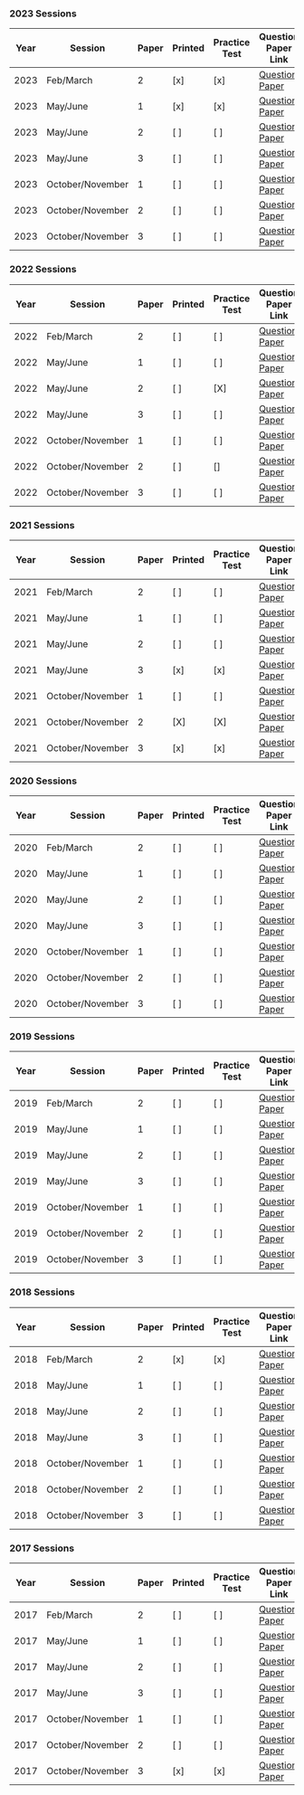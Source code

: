 ### 2023 Sessions

| Year | Session           | Paper | Printed | Practice Test | Question Paper Link | Mark Scheme Link |
|------|-------------------|-------|---------|---------------|---------------------|------------------|
| 2023 | Feb/March         | 2     | [x]     | [x]           | [Question Paper](https://dynamicpapers.com/wp-content/uploads/2015/09/0580_m23_qp_42.pdf) | [Mark Scheme](https://dynamicpapers.com/wp-content/uploads/2015/09/0580_m23_ms_42.pdf) |
| 2023 | May/June          | 1     | [x]     | [x]           | [Question Paper](https://dynamicpapers.com/wp-content/uploads/2015/09/0580_s23_qp_41.pdf) | [Mark Scheme](https://dynamicpapers.com/wp-content/uploads/2015/09/0580_s23_ms_41.pdf) |
| 2023 | May/June          | 2     | [ ]     | [ ]           | [Question Paper](https://dynamicpapers.com/wp-content/uploads/2015/09/0580_s23_qp_42.pdf) | [Mark Scheme](https://dynamicpapers.com/wp-content/uploads/2015/09/0580_s23_ms_42.pdf) |
| 2023 | May/June          | 3     | [ ]     | [ ]           | [Question Paper](https://dynamicpapers.com/wp-content/uploads/2015/09/0580_s23_qp_43.pdf) | [Mark Scheme](https://dynamicpapers.com/wp-content/uploads/2015/09/0580_s23_ms_43.pdf) |
| 2023 | October/November  | 1     | [ ]     | [ ]           | [Question Paper](https://dynamicpapers.com/wp-content/uploads/2015/09/0580_w23_qp_41.pdf) | [Mark Scheme](https://dynamicpapers.com/wp-content/uploads/2015/09/0580_w23_ms_41.pdf) |
| 2023 | October/November  | 2     | [ ]     | [ ]           | [Question Paper](https://dynamicpapers.com/wp-content/uploads/2015/09/0580_w23_qp_42.pdf) | [Mark Scheme](https://dynamicpapers.com/wp-content/uploads/2015/09/0580_w23_ms_42.pdf) |
| 2023 | October/November  | 3     | [ ]     | [ ]           | [Question Paper](https://dynamicpapers.com/wp-content/uploads/2015/09/0580_w23_qp_43.pdf) | [Mark Scheme](https://dynamicpapers.com/wp-content/uploads/2015/09/0580_w23_ms_43.pdf) |


### 2022 Sessions

| Year | Session           | Paper | Printed | Practice Test | Question Paper Link | Mark Scheme Link |
|------|-------------------|-------|---------|---------------|---------------------|------------------|
| 2022 | Feb/March         | 2     | [ ]     | [ ]           | [Question Paper](https://dynamicpapers.com/wp-content/uploads/2015/09/0580_m22_qp_42.pdf) | [Mark Scheme](https://dynamicpapers.com/wp-content/uploads/2015/09/0580_m22_ms_42.pdf) |
| 2022 | May/June          | 1     | [ ]     | [ ]           | [Question Paper](https://dynamicpapers.com/wp-content/uploads/2015/09/0580_s22_qp_41.pdf) | [Mark Scheme](https://dynamicpapers.com/wp-content/uploads/2015/09/0580_s22_ms_41.pdf) |
| 2022 | May/June          | 2     | [ ]     | [X]           | [Question Paper](https://dynamicpapers.com/wp-content/uploads/2015/09/0580_s22_qp_42.pdf) | [Mark Scheme](https://dynamicpapers.com/wp-content/uploads/2015/09/0580_s22_ms_42.pdf) |
| 2022 | May/June          | 3     | [ ]     | [ ]           | [Question Paper](https://dynamicpapers.com/wp-content/uploads/2015/09/0580_s22_qp_43.pdf) | [Mark Scheme](https://dynamicpapers.com/wp-content/uploads/2015/09/0580_s22_ms_43.pdf) |
| 2022 | October/November  | 1     | [ ]     | [ ]           | [Question Paper](https://dynamicpapers.com/wp-content/uploads/2015/09/0580_w22_qp_41.pdf) | [Mark Scheme](https://dynamicpapers.com/wp-content/uploads/2015/09/0580_w22_ms_41.pdf) |
| 2022 | October/November  | 2     | [ ]     | []           | [Question Paper](https://dynamicpapers.com/wp-content/uploads/2015/09/0580_w22_qp_42.pdf) | [Mark Scheme](https://dynamicpapers.com/wp-content/uploads/2015/09/0580_w22_ms_42.pdf) |
| 2022 | October/November  | 3     | [ ]     | [ ]           | [Question Paper](https://dynamicpapers.com/wp-content/uploads/2015/09/0580_w22_qp_43.pdf) | [Mark Scheme](https://dynamicpapers.com/wp-content/uploads/2015/09/0580_w22_ms_43.pdf) |

### 2021 Sessions

| Year | Session           | Paper | Printed | Practice Test | Question Paper Link | Mark Scheme Link |
|------|-------------------|-------|---------|---------------|---------------------|------------------|
| 2021 | Feb/March         | 2     | [ ]     | [ ]           | [Question Paper](https://dynamicpapers.com/wp-content/uploads/2015/09/0580_m21_qp_42.pdf) | [Mark Scheme](https://dynamicpapers.com/wp-content/uploads/2015/09/0580_m21_ms_42.pdf) |
| 2021 | May/June          | 1     | [ ]     | [ ]           | [Question Paper](https://dynamicpapers.com/wp-content/uploads/2015/09/0580_s21_qp_41.pdf) | [Mark Scheme](https://dynamicpapers.com/wp-content/uploads/2015/09/0580_s21_ms_41.pdf) |
| 2021 | May/June          | 2     | [ ]     | [ ]           | [Question Paper](https://dynamicpapers.com/wp-content/uploads/2015/09/0580_s21_qp_42.pdf) | [Mark Scheme](https://dynamicpapers.com/wp-content/uploads/2015/09/0580_s21_ms_42.pdf) |
| 2021 | May/June          | 3     | [x]     | [x]           | [Question Paper](https://dynamicpapers.com/wp-content/uploads/2015/09/0580_s21_qp_43.pdf) | [Mark Scheme](https://dynamicpapers.com/wp-content/uploads/2015/09/0580_s21_ms_43.pdf) |
| 2021 | October/November  | 1     | [ ]     | [ ]           | [Question Paper](https://dynamicpapers.com/wp-content/uploads/2015/09/0580_w21_qp_41.pdf) | [Mark Scheme](https://dynamicpapers.com/wp-content/uploads/2015/09/0580_w21_ms_41.pdf) |
| 2021 | October/November  | 2     | [X]     | [X]           | [Question Paper](https://dynamicpapers.com/wp-content/uploads/2015/09/0580_w21_qp_42.pdf) | [Mark Scheme](https://dynamicpapers.com/wp-content/uploads/2015/09/0580_w21_ms_42.pdf) |
| 2021 | October/November  | 3     | [x]     | [x]           | [Question Paper](https://dynamicpapers.com/wp-content/uploads/2015/09/0580_w21_qp_43.pdf) | [Mark Scheme](https://dynamicpapers.com/wp-content/uploads/2015/09/0580_w21_ms_43.pdf) |

### 2020 Sessions

| Year | Session           | Paper | Printed    | Practice Test | Question Paper Link | Mark Scheme Link |
|------|-------------------|-------|------------|---------------|---------------------|------------------|
| 2020 | Feb/March         | 2     | [ ]         | [ ]             | [Question Paper](https://dynamicpapers.com/wp-content/uploads/2015/09/0580_m20_qp_42.pdf) | [Mark Scheme](https://dynamicpapers.com/wp-content/uploads/2015/09/0580_m20_ms_42.pdf) |
| 2020 | May/June          | 1     | [ ]         | [ ]             | [Question Paper](https://dynamicpapers.com/wp-content/uploads/2015/09/0580_s20_qp_41.pdf) | [Mark Scheme](https://dynamicpapers.com/wp-content/uploads/2015/09/0580_s20_ms_41.pdf) |
| 2020 | May/June          | 2     | [ ]         | [ ]             | [Question Paper](https://dynamicpapers.com/wp-content/uploads/2015/09/0580_s20_qp_42.pdf) | [Mark Scheme](https://dynamicpapers.com/wp-content/uploads/2015/09/0580_s20_ms_42.pdf) |
| 2020 | May/June          | 3     | [ ]         | [ ]             | [Question Paper](https://dynamicpapers.com/wp-content/uploads/2015/09/0580_s20_qp_43.pdf) | [Mark Scheme](https://dynamicpapers.com/wp-content/uploads/2015/09/0580_s20_ms_43.pdf) |
| 2020 | October/November  | 1     | [ ]         | [ ]             | [Question Paper](https://dynamicpapers.com/wp-content/uploads/2015/09/0580_w20_qp_41.pdf) | [Mark Scheme](https://dynamicpapers.com/wp-content/uploads/2015/09/0580_w20_ms_41.pdf) |
| 2020 | October/November  | 2     | [ ]         | [ ]             | [Question Paper](https://dynamicpapers.com/wp-content/uploads/2015/09/0580_w20_qp_42.pdf) | [Mark Scheme](https://dynamicpapers.com/wp-content/uploads/2015/09/0580_w20_ms_42.pdf) |
| 2020 | October/November  | 3     | [ ]         | [ ]             | [Question Paper](https://dynamicpapers.com/wp-content/uploads/2015/09/0580_w20_qp_43.pdf) | [Mark Scheme](https://dynamicpapers.com/wp-content/uploads/2015/09/0580_w20_ms_43.pdf) |

### 2019 Sessions

| Year | Session           | Paper | Printed    | Practice Test | Question Paper Link | Mark Scheme Link |
|------|-------------------|-------|------------|---------------|---------------------|------------------|
| 2019 | Feb/March         | 2     | [ ]         | [ ]             | [Question Paper](https://dynamicpapers.com/wp-content/uploads/2015/09/0580_m19_qp_42.pdf) | [Mark Scheme](https://dynamicpapers.com/wp-content/uploads/2015/09/0580_m19_ms_42.pdf) |
| 2019 | May/June          | 1     | [ ]         | [ ]             | [Question Paper](https://dynamicpapers.com/wp-content/uploads/2015/09/0580_s19_qp_41.pdf) | [Mark Scheme](https://dynamicpapers.com/wp-content/uploads/2015/09/0580_s19_ms_41.pdf) |
| 2019 | May/June          | 2     | [ ]         | [ ]             | [Question Paper](https://dynamicpapers.com/wp-content/uploads/2015/09/0580_s19_qp_42.pdf) | [Mark Scheme](https://dynamicpapers.com/wp-content/uploads/2015/09/0580_s19_ms_42.pdf) |
| 2019 | May/June          | 3     | [ ]         | [ ]             | [Question Paper](https://dynamicpapers.com/wp-content/uploads/2015/09/0580_s19_qp_43.pdf) | [Mark Scheme](https://dynamicpapers.com/wp-content/uploads/2015/09/0580_s19_ms_43.pdf) |
| 2019 | October/November  | 1     | [ ]         | [ ]             | [Question Paper](https://dynamicpapers.com/wp-content/uploads/2015/09/0580_w19_qp_41.pdf) | [Mark Scheme](https://dynamicpapers.com/wp-content/uploads/2015/09/0580_w19_ms_41.pdf) |
| 2019 | October/November  | 2     | [ ]         | [ ]             | [Question Paper](https://dynamicpapers.com/wp-content/uploads/2015/09/0580_w19_qp_42.pdf) | [Mark Scheme](https://dynamicpapers.com/wp-content/uploads/2015/09/0580_w19_ms_42.pdf) |
| 2019 | October/November  | 3     | [ ]         | [ ]             | [Question Paper](https://dynamicpapers.com/wp-content/uploads/2015/09/0580_w19_qp_43.pdf) | [Mark Scheme](https://dynamicpapers.com/wp-content/uploads/2015/09/0580_w19_ms_43.pdf) |

### 2018 Sessions

| Year | Session           | Paper | Printed    | Practice Test | Question Paper Link | Mark Scheme Link |
|------|-------------------|-------|------------|---------------|---------------------|------------------|
| 2018 | Feb/March         | 2     | [x]         | [x]             | [Question Paper](https://dynamicpapers.com/wp-content/uploads/2015/09/0580_m18_qp_42.pdf) | [Mark Scheme](https://dynamicpapers.com/wp-content/uploads/2015/09/0580_m18_ms_42.pdf) |
| 2018 | May/June          | 1     | [ ]         | [ ]             | [Question Paper](https://dynamicpapers.com/wp-content/uploads/2015/09/0580_s18_qp_41.pdf) | [Mark Scheme](https://dynamicpapers.com/wp-content/uploads/2015/09/0580_s18_ms_41.pdf) |
| 2018 | May/June          | 2     | [ ]         | [ ]             | [Question Paper](https://dynamicpapers.com/wp-content/uploads/2015/09/0580_s18_qp_42.pdf) | [Mark Scheme](https://dynamicpapers.com/wp-content/uploads/2015/09/0580_s18_ms_42.pdf) |
| 2018 | May/June          | 3     | [ ]         | [ ]             | [Question Paper](https://dynamicpapers.com/wp-content/uploads/2015/09/0580_s18_qp_43.pdf) | [Mark Scheme](https://dynamicpapers.com/wp-content/uploads/2015/09/0580_s18_ms_43.pdf) |
| 2018 | October/November  | 1     | [ ]         | [ ]             | [Question Paper](https://dynamicpapers.com/wp-content/uploads/2015/09/0580_w18_qp_41.pdf) | [Mark Scheme](https://dynamicpapers.com/wp-content/uploads/2015/09/0580_w18_ms_41.pdf) |
| 2018 | October/November  | 2     | [ ]         | [ ]             | [Question Paper](https://dynamicpapers.com/wp-content/uploads/2015/09/0580_w18_qp_42.pdf) | [Mark Scheme](https://dynamicpapers.com/wp-content/uploads/2015/09/0580_w18_ms_42.pdf) |
| 2018 | October/November  | 3     | [ ]         | [ ]             | [Question Paper](https://dynamicpapers.com/wp-content/uploads/2015/09/0580_w18_qp_43.pdf) | [Mark Scheme](https://dynamicpapers.com/wp-content/uploads/2015/09/0580_w18_ms_43.pdf) |

### 2017 Sessions

| Year | Session           | Paper | Printed    | Practice Test | Question Paper Link | Mark Scheme Link |
|------|-------------------|-------|------------|---------------|---------------------|------------------|
| 2017 | Feb/March         | 2     | [ ]         | [ ]             | [Question Paper](https://dynamicpapers.com/wp-content/uploads/2015/09/0580_m17_qp_42.pdf) | [Mark Scheme](https://dynamicpapers.com/wp-content/uploads/2015/09/0580_m17_ms_42.pdf) |
| 2017 | May/June          | 1     | [ ]         | [ ]             | [Question Paper](https://dynamicpapers.com/wp-content/uploads/2015/09/0580_s17_qp_41.pdf) | [Mark Scheme](https://dynamicpapers.com/wp-content/uploads/2015/09/0580_s17_ms_41.pdf) |
| 2017 | May/June          | 2     | [ ]         | [ ]             | [Question Paper](https://dynamicpapers.com/wp-content/uploads/2015/09/0580_s17_qp_42.pdf) | [Mark Scheme](https://dynamicpapers.com/wp-content/uploads/2015/09/0580_s17_ms_42.pdf) |
| 2017 | May/June          | 3     | [ ]         | [ ]             | [Question Paper](https://dynamicpapers.com/wp-content/uploads/2015/09/0580_s17_qp_43.pdf) | [Mark Scheme](https://dynamicpapers.com/wp-content/uploads/2015/09/0580_s17_ms_43.pdf) |
| 2017 | October/November  | 1     | [ ]         | [ ]             | [Question Paper](https://dynamicpapers.com/wp-content/uploads/2015/09/0580_w17_qp_41.pdf) | [Mark Scheme](https://dynamicpapers.com/wp-content/uploads/2015/09/0580_w17_ms_41.pdf) |
| 2017 | October/November  | 2     | [ ]         | [ ]             | [Question Paper](https://dynamicpapers.com/wp-content/uploads/2015/09/0580_w17_qp_42.pdf) | [Mark Scheme](https://dynamicpapers.com/wp-content/uploads/2015/09/0580_w17_ms_42.pdf) |
| 2017 | October/November  | 3     | [x]         | [x]             | [Question Paper](https://dynamicpapers.com/wp-content/uploads/2015/09/0580_w17_qp_43.pdf) | [Mark Scheme](https://dynamicpapers.com/wp-content/uploads/2015/09/0580_w17_ms_43.pdf) |
